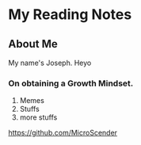 # My Reading Notes

## About Me
My name's Joseph. Heyo

### On obtaining a Growth Mindset.

1. Memes
2.  Stuffs
3.  more stuffs

https://github.com/MicroScender
